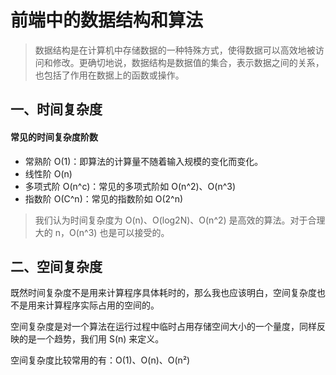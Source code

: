 # 前端中的数据结构和算法


> 数据结构是在计算机中存储数据的一种特殊方式，使得数据可以高效地被访问和修改。更确切地说，数据结构是数据值的集合，表示数据之间的关系，也包括了作用在数据上的函数或操作。




## 一、时间复杂度
#### 常见的时间复杂度阶数
+ 常熟阶 O(1)：即算法的计算量不随着输入规模的变化而变化。
+ 线性阶 O(n)
+ 多项式阶 O(n^c)：常见的多项式阶如 O(n^2)、O(n^3)
+ 指数阶 O(C^n)：常见的指数阶如 O(2^n)

>我们认为时间复杂度为 O(n)、O(log2N)、O(n^2) 是高效的算法。对于合理大的 n，O(n^3) 也是可以接受的。


## 二、空间复杂度

既然时间复杂度不是用来计算程序具体耗时的，那么我也应该明白，空间复杂度也不是用来计算程序实际占用的空间的。

空间复杂度是对一个算法在运行过程中临时占用存储空间大小的一个量度，同样反映的是一个趋势，我们用 S(n) 来定义。


空间复杂度比较常用的有：O(1)、O(n)、O(n²)